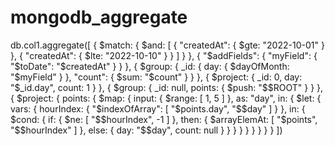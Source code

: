 # mongodb_aggregate
db.col1.aggregate([
  {
    $match: {
      $and: [
        {
          "createdAt": {
            $gte: "2022-10-01"
          }
        },
        {
          "createdAt": {
            $lte: "2022-10-10"
          }
        }
      ]
    }
  },
  {
    "$addFields": {
      "myField": {
        "$toDate": "$createdAt"
      }
    }
  },
  {
    $group: {
      _id: {
        day: {
          $dayOfMonth: "$myField"
        }
      },
      "count": {
        $sum: "$count"
      }
    }
  },
  {
    $project: {
      _id: 0,
      day: "$_id.day",
      count: 1
    }
  },
  {
    $group: {
      _id: null,
      points: {
        $push: "$$ROOT"
      }
    }
  },
  {
    $project: {
      points: {
        $map: {
          input: {
            $range: [
              1,
              5
            ]
          },
          as: "day",
          in: {
            $let: {
              vars: {
                hourIndex: {
                  "$indexOfArray": [
                    "$points.day",
                    "$$day"
                  ]
                }
              },
              in: {
                $cond: {
                  if: {
                    $ne: [
                      "$$hourIndex",
                      -1
                    ]
                  },
                  then: {
                    $arrayElemAt: [
                      "$points",
                      "$$hourIndex"
                    ]
                  },
                  else: {
                    day: "$$day",
                    count: null
                  }
                }
              }
            }
          }
        }
      }
    }
  }
])

